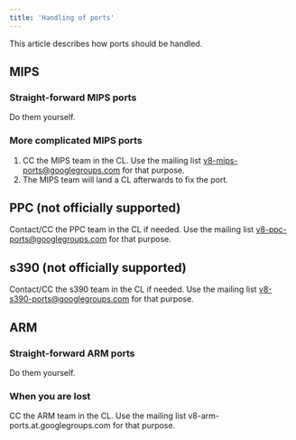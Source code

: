 ```yaml
---
title: 'Handling of ports'
---
```

This article describes how ports should be handled.

## MIPS

### Straight-forward MIPS ports

Do them yourself.

### More complicated MIPS ports

1. CC the MIPS team in the CL. Use the mailing list <v8-mips-ports@googlegroups.com> for that purpose.
1. The MIPS team will land a CL afterwards to fix the port.

## PPC (not officially supported)

Contact/CC the PPC team in the CL if needed. Use the mailing list <v8-ppc-ports@googlegroups.com> for that purpose.

## s390 (not officially supported)

Contact/CC the s390 team in the CL if needed. Use the mailing list <v8-s390-ports@googlegroups.com> for that purpose.

## ARM

### Straight-forward ARM ports

Do them yourself.

### When you are lost

CC the ARM team in the CL. Use the mailing list v8-arm-ports.at.googlegroups.com for that purpose.
